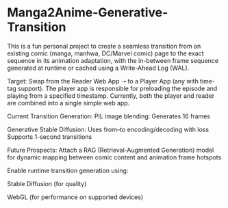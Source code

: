 # Manga2Anime-Generative-Transition

This is a fun personal project to create a seamless transition from an existing comic (manga, manhwa, DC/Marvel comic) page to the exact sequence in its animation adaptation, with the in-between frame sequence generated at runtime or cached using a Write-Ahead Log (WAL).

Target:
Swap from the Reader Web App ➝ to a Player App (any with time-tag support).
The player app is responsible for preloading the episode and playing from a specified timestamp.
Currently, both the player and reader are combined into a single simple web app.

Current Transition Generation:
PIL image blending: Generates 16 frames

Generative Stable Diffusion: Uses from–to encoding/decoding with loss
Supports 1-second transitions

Future Prospects:
Attach a RAG (Retrieval-Augmented Generation) model for dynamic mapping between comic content and animation frame hotspots

Enable runtime transition generation using:

Stable Diffusion (for quality)

WebGL (for performance on supported devices)

